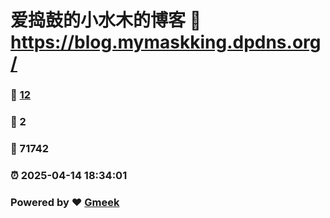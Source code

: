 # 爱捣鼓的小水木的博客 :link: https://blog.mymaskking.dpdns.org/ 
### :page_facing_up: [12](https://blog.mymaskking.dpdns.org//tag.html) 
### :speech_balloon: 2 
### :hibiscus: 71742 
### :alarm_clock: 2025-04-14 18:34:01 
### Powered by :heart: [Gmeek](https://github.com/Meekdai/Gmeek)
